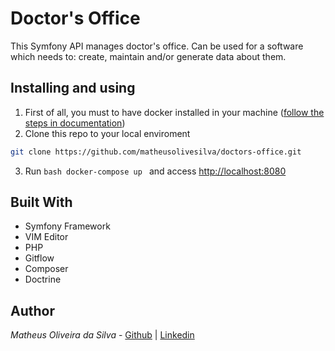 # Doctor's Office
This Symfony API manages doctor's office. Can be used for a software which needs to: create, maintain and/or generate data about them.

## Installing and using
1. First of all, you must to have docker installed in your machine ([follow the steps in documentation](https://docs.docker.com/get-docker/))
2. Clone this repo to your local enviroment 
```bash 
git clone https://github.com/matheusolivesilva/doctors-office.git
```
3. Run ```bash docker-compose up ``` and access [http://localhost:8080](http://localhost:8080)


## Built With
* Symfony Framework
* VIM Editor
* PHP 
* Gitflow
* Composer 
* Doctrine

## Author
*Matheus Oliveira da Silva* - [Github](https://github.com/matheusolivesilva) | [Linkedin](https://www.linkedin.com/in/matheusoliveirasilva/)
